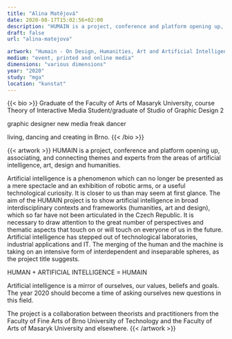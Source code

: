```yaml
---
title: "Alina Matějová"
date: 2020-08-17T15:02:56+02:00
description: "HUMAIN is a project, conference and platform opening up, associating, and connecting themes and experts from the areas of artificial intelligence, art, design and humanities."
draft: false
url: "alina-matejova"

artwork: "Humain - On Design, Humanities, Art and Artificial Intelligence"
medium: "event, printed and online media"
dimensions: "various dimensions"
year: "2020"
study: "mga"
location: "kunstat"
---
```


{{< bio >}}
Graduate of the Faculty of Arts of Masaryk University, course Theory of Interactive Media
Student/graduate of Studio of Graphic Design 2

graphic designer
new media freak
dancer

living, dancing and creating in Brno.
{{< /bio >}}


{{< artwork >}}
HUMAIN is a project, conference and platform opening up, associating, and connecting themes and experts from the areas of artificial intelligence, art, design and humanities. 

Artificial intelligence is a phenomenon which can no longer be presented as a mere spectacle and an exhibition of robotic arms, or a useful technological curiosity. It is closer to us than may seem at first glance. The aim of the HUMAIN project is to show artificial intelligence in broad interdisciplinary contexts and frameworks (humanities, art and design), which so far have not been articulated in the Czech Republic. It is necessary to draw attention to the great number of perspectives and thematic aspects that touch on or will touch on everyone of us in the future. Artificial intelligence has stepped out of technological laboratories, industrial applications and IT. The merging of the human and the machine is taking on an intensive form of interdependent and inseparable spheres, as the project title suggests.

HUMAN + ARTIFICIAL INTELLIGENCE = HUMAIN

Artificial intelligence is a mirror of ourselves, our values, beliefs and goals. The year 2020 should become a time of asking ourselves new questions in this field.
                                                                                                     
The project is a collaboration between theorists and practitioners from the Faculty of Fine Arts of Brno University of Technology and the Faculty of Arts of Masaryk University and elsewhere.
{{< /artwork >}}
